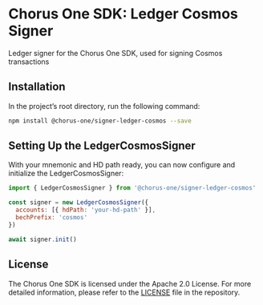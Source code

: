# Chorus One SDK: Ledger Cosmos Signer

Ledger signer for the Chorus One SDK, used for signing Cosmos transactions

## Installation

In the project’s root directory, run the following command:

```bash
npm install @chorus-one/signer-ledger-cosmos --save
```

## Setting Up the LedgerCosmosSigner

With your mnemonic and HD path ready, you can now configure and initialize the LedgerCosmosSigner:

```javascript
import { LedgerCosmosSigner } from '@chorus-one/signer-ledger-cosmos'

const signer = new LedgerCosmosSigner({
  accounts: [{ hdPath: 'your-hd-path' }],
  bechPrefix: 'cosmos'
})

await signer.init()
```

## License

The Chorus One SDK is licensed under the Apache 2.0 License. For more detailed information, please refer to the [LICENSE](./LICENSE) file in the repository.
